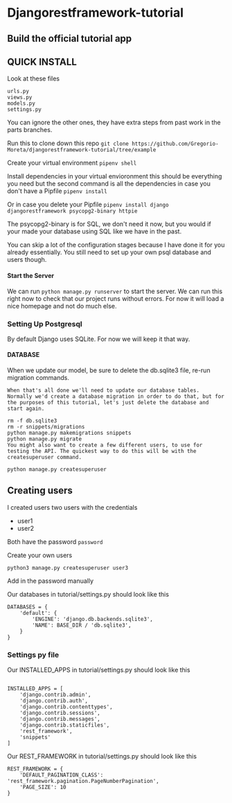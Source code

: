 # Djangorestframework-tutorial
## Build the official tutorial app

## QUICK INSTALL
Look at these files
```
urls.py
views.py
models.py
settings.py
```
You can ignore the other ones, they have extra steps from past work in the parts branches.

Run this to clone down this repo
`git clone https://github.com/Gregorio-Moreta/djangorestframework-tutorial/tree/example`

Create your virtual environment
`pipenv shell`

Install dependencies in your virtual envioronment
this should be everything you need but the second command is all the dependencies in case you don't have a Pipfile
`pipenv install` 

Or in case you delete your Pipfile
`pipenv install django djangorestframework psycopg2-binary httpie`

The psycopg2-binary is for SQL, we don't need it now, but you would if your made your database using SQL like we have in the past.

You can skip a lot of the configuration stages because I have done it for you already essentially. You still need to set up your own psql database and users though.

#### Start the Server
We can run `python manage.py runserver` to start the server. We can run this right now to check that our project runs without errors. For now it will load a nice homepage and not do much else.

### Setting Up Postgresql

By default Django uses SQLite. For now we will keep it that way. 

#### DATABASE
When we update our model, be sure to delete the db.sqlite3 file, re-run migration commands.
```
When that's all done we'll need to update our database tables. 
Normally we'd create a database migration in order to do that, but for the purposes of this tutorial, let's just delete the database and start again.

rm -f db.sqlite3
rm -r snippets/migrations
python manage.py makemigrations snippets
python manage.py migrate
You might also want to create a few different users, to use for testing the API. The quickest way to do this will be with the createsuperuser command.

python manage.py createsuperuser
```

## Creating users
I created users two users with the credentials 
- user1 
- user2

Both have the password `password`

Create your own users
```
python3 manage.py createsuperuser user3
```
Add in the password manually

Our databases in tutorial/settings.py should look like this
```
DATABASES = {
    'default': {
        'ENGINE': 'django.db.backends.sqlite3',
        'NAME': BASE_DIR / 'db.sqlite3',
    }
}
```

### Settings py file

Our INSTALLED_APPS in tutorial/settings.py should look like this 
```

INSTALLED_APPS = [
    'django.contrib.admin',
    'django.contrib.auth',
    'django.contrib.contenttypes',
    'django.contrib.sessions',
    'django.contrib.messages',
    'django.contrib.staticfiles',
    'rest_framework',
    'snippets'
]
```
Our REST_FRAMEWORK in tutorial/settings.py should look like this 

```
REST_FRAMEWORK = {
    'DEFAULT_PAGINATION_CLASS': 'rest_framework.pagination.PageNumberPagination',
    'PAGE_SIZE': 10
}

```